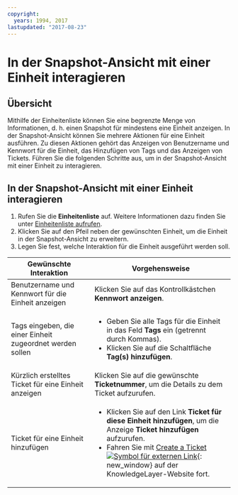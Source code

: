 ```yaml
---
copyright:
  years: 1994, 2017
lastupdated: "2017-08-23"
---
```


# In der Snapshot-Ansicht mit einer Einheit interagieren

## Übersicht

Mithilfe der Einheitenliste können Sie eine begrenzte Menge von Informationen, d. h. einen Snapshot für mindestens eine Einheit anzeigen. In der Snapshot-Ansicht können Sie mehrere Aktionen für eine Einheit ausführen. Zu diesen Aktionen gehört das Anzeigen von Benutzername und Kennwort für die Einheit, das Hinzufügen von Tags und das Anzeigen von Tickets. Führen Sie die folgenden Schritte aus, um in der Snapshot-Ansicht mit einer Einheit zu interagieren.

## In der Snapshot-Ansicht mit einer Einheit interagieren

1. Rufen Sie die **Einheitenliste** auf. Weitere Informationen dazu finden Sie unter [Einheitenliste aufrufen](vsi_managing.html).
2. Klicken Sie auf den Pfeil neben der gewünschten Einheit, um die Einheit in der Snapshot-Ansicht zu erweitern.
3. Legen Sie fest, welche Interaktion für die Einheit ausgeführt werden soll.

|Gewünschte Interaktion|Vorgehensweise|
|---|---|
|Benutzername und Kennwort für die Einheit anzeigen|Klicken Sie auf das Kontrollkästchen **Kennwort anzeigen**.|
|Tags eingeben, die einer Einheit zugeordnet werden sollen|<ul><li>Geben Sie alle Tags für die Einheit in das Feld **Tags** ein (getrennt durch Kommas).</li><li>Klicken Sie auf die Schaltfläche **Tag(s) hinzufügen**.</li></ul>|
|Kürzlich erstelltes Ticket für eine Einheit anzeigen|Klicken Sie auf die gewünschte **Ticketnummer**, um die Details zu dem Ticket aufzurufen.|
|Ticket für eine Einheit hinzufügen|<ul><li>Klicken Sie auf den Link **Ticket für diese Einheit hinzufügen**, um die Anzeige **Ticket hinzufügen** aufzurufen.</li><li>Fahren Sie mit [Create a Ticket ![Symbol für externen Link](../icons/launch-glyph.svg "Symbol für externen Link")](https://knowledgelayer.softlayer.com/pt-br/procedure/create-ticket){: new_window} auf der KnowledgeLayer-Website fort.</li></ul>|
